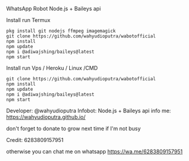 WhatsApp Robot Node.js + Baileys api

Install run Termux
```
pkg install git nodejs ffmpeg imagemagick
git clone https://github.com/wahyudioputra/wabotofficial
npm install
npm update
npm i @adiwajshing/baileys@latest
npm start
```
Install run Vps / Heroku / Linux /CMD

```
git clone https://github.com/wahyudioputra/wabotofficial
npm install
npm update
npm i @adiwajshing/baileys@latest
npm start
```

Developer: @wahyudioputra
Infobot: Node.js + Baileys api
info me: https://wahyudioputra.github.io/

don't forget to donate to grow next time if I'm not busy

Credit: 6283809157951 

otherwise you can chat me on whatsapp 
https://wa.me/6283809157951

